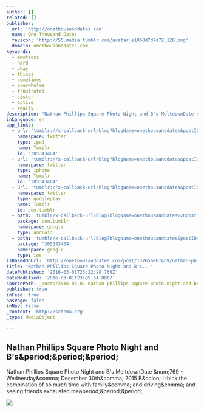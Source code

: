 ```yaml
---
author: []
related: []
publisher:
  url: 'http://onethousanddates.com'
  name: One Thousand Dates
  favicon: 'http://55.media.tumblr.com/avatar_e1068d7d7d72_128.png'
  domain: onethousanddates.com
keywords:
  - emotions
  - hard
  - okay
  - things
  - sometimes
  - overwhelms
  - frustrated
  - sister
  - active
  - really
description: "Nathan Phillips Square Photo Night and B's MeltdownDate #769 - Wednesday, December 30th, 2015 B: I think the combination of so much time with family, and driving, and seeing friends exhausted me..."
inLanguage: en
app_links:
  - url: 'tumblr://x-callback-url/blog?blogName=onethousanddates&postID=137656867469&referrer=twitter-cards'
    namespace: twitter
    type: ipad
    name: Tumblr
    id: '305343404'
  - url: 'tumblr://x-callback-url/blog?blogName=onethousanddates&postID=137656867469&referrer=twitter-cards'
    namespace: twitter
    type: iphone
    name: Tumblr
    id: '305343404'
  - url: 'tumblr://x-callback-url/blog?blogName=onethousanddates&postID=137656867469&referrer=twitter-cards'
    namespace: twitter
    type: googleplay
    name: Tumblr
    id: com.tumblr
  - path: 'tumblr/x-callback-url/blog?blogName=onethousanddates%26postID=137656867469'
    package: com.tumblr
    namespace: google
    type: android
  - path: 'tumblr/x-callback-url/blog?blogName=onethousanddates&postID=137656867469'
    package: '305343404'
    namespace: google
    type: ios
isBasedOnUrl: 'http://onethousanddates.com/post/137656867469/nathan-phillips-square-photo-night-and-bs'
title: "Nathan Phillips Square Photo Night and B's..."
datePublished: '2016-03-01T23:22:28.769Z'
dateModified: '2016-03-01T23:05:54.880Z'
sourcePath: _posts/2016-03-01-nathan-phillips-square-photo-night-and-bs.md
published: true
inFeed: true
hasPage: false
inNav: false
_context: 'http://schema.org'
_type: MediaObject

---
```

<article style=""><h1>Nathan Phillips Square Photo Night and B's&amp;period;&amp;period;&amp;period;</h1><p>Nathan Phillips Square Photo Night and B's MeltdownDate &amp;num;769 - Wednesday&amp;comma; December 30th&amp;comma; 2015 B&amp;colon; I think the combination of so much time with family&amp;comma; and driving&amp;comma; and seeing friends exhausted me&amp;period;&amp;period;&amp;period;</p><img src="http://41.media.tumblr.com/1b0fcadd5d2ec49c71e284106ad5e456/tumblr_o0cihknNcQ1swsad1o3_500.jpg" /></article>